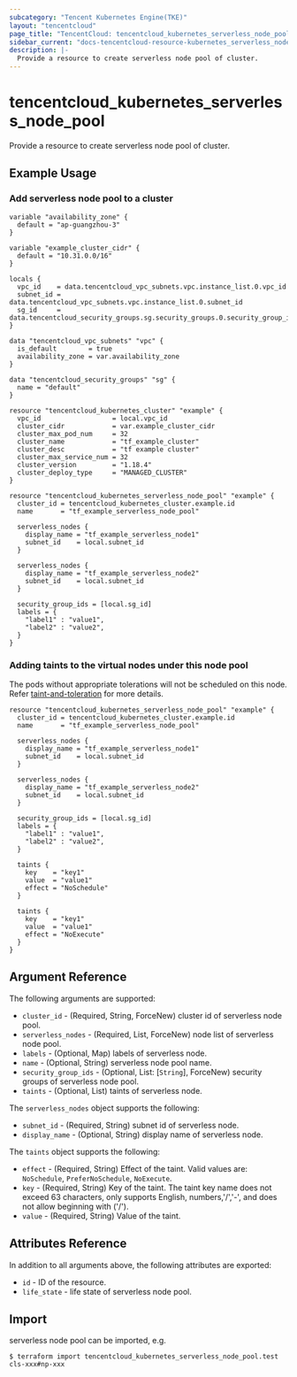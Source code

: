 ```yaml
---
subcategory: "Tencent Kubernetes Engine(TKE)"
layout: "tencentcloud"
page_title: "TencentCloud: tencentcloud_kubernetes_serverless_node_pool"
sidebar_current: "docs-tencentcloud-resource-kubernetes_serverless_node_pool"
description: |-
  Provide a resource to create serverless node pool of cluster.
---
```


# tencentcloud_kubernetes_serverless_node_pool

Provide a resource to create serverless node pool of cluster.

## Example Usage

### Add serverless node pool to a cluster

```hcl
variable "availability_zone" {
  default = "ap-guangzhou-3"
}

variable "example_cluster_cidr" {
  default = "10.31.0.0/16"
}

locals {
  vpc_id    = data.tencentcloud_vpc_subnets.vpc.instance_list.0.vpc_id
  subnet_id = data.tencentcloud_vpc_subnets.vpc.instance_list.0.subnet_id
  sg_id     = data.tencentcloud_security_groups.sg.security_groups.0.security_group_id
}

data "tencentcloud_vpc_subnets" "vpc" {
  is_default        = true
  availability_zone = var.availability_zone
}

data "tencentcloud_security_groups" "sg" {
  name = "default"
}

resource "tencentcloud_kubernetes_cluster" "example" {
  vpc_id                  = local.vpc_id
  cluster_cidr            = var.example_cluster_cidr
  cluster_max_pod_num     = 32
  cluster_name            = "tf_example_cluster"
  cluster_desc            = "tf example cluster"
  cluster_max_service_num = 32
  cluster_version         = "1.18.4"
  cluster_deploy_type     = "MANAGED_CLUSTER"
}

resource "tencentcloud_kubernetes_serverless_node_pool" "example" {
  cluster_id = tencentcloud_kubernetes_cluster.example.id
  name       = "tf_example_serverless_node_pool"

  serverless_nodes {
    display_name = "tf_example_serverless_node1"
    subnet_id    = local.subnet_id
  }

  serverless_nodes {
    display_name = "tf_example_serverless_node2"
    subnet_id    = local.subnet_id
  }

  security_group_ids = [local.sg_id]
  labels = {
    "label1" : "value1",
    "label2" : "value2",
  }
}
```

### Adding taints to the virtual nodes under this node pool

The pods without appropriate tolerations will not be scheduled on this node. Refer [taint-and-toleration](https://kubernetes.io/docs/concepts/scheduling-eviction/taint-and-toleration/) for more details.

```hcl
resource "tencentcloud_kubernetes_serverless_node_pool" "example" {
  cluster_id = tencentcloud_kubernetes_cluster.example.id
  name       = "tf_example_serverless_node_pool"

  serverless_nodes {
    display_name = "tf_example_serverless_node1"
    subnet_id    = local.subnet_id
  }

  serverless_nodes {
    display_name = "tf_example_serverless_node2"
    subnet_id    = local.subnet_id
  }

  security_group_ids = [local.sg_id]
  labels = {
    "label1" : "value1",
    "label2" : "value2",
  }

  taints {
    key    = "key1"
    value  = "value1"
    effect = "NoSchedule"
  }

  taints {
    key    = "key1"
    value  = "value1"
    effect = "NoExecute"
  }
}
```

## Argument Reference

The following arguments are supported:

* `cluster_id` - (Required, String, ForceNew) cluster id of serverless node pool.
* `serverless_nodes` - (Required, List, ForceNew) node list of serverless node pool.
* `labels` - (Optional, Map) labels of serverless node.
* `name` - (Optional, String) serverless node pool name.
* `security_group_ids` - (Optional, List: [`String`], ForceNew) security groups of serverless node pool.
* `taints` - (Optional, List) taints of serverless node.

The `serverless_nodes` object supports the following:

* `subnet_id` - (Required, String) subnet id of serverless node.
* `display_name` - (Optional, String) display name of serverless node.

The `taints` object supports the following:

* `effect` - (Required, String) Effect of the taint. Valid values are: `NoSchedule`, `PreferNoSchedule`, `NoExecute`.
* `key` - (Required, String) Key of the taint. The taint key name does not exceed 63 characters, only supports English, numbers,'/','-', and does not allow beginning with ('/').
* `value` - (Required, String) Value of the taint.

## Attributes Reference

In addition to all arguments above, the following attributes are exported:

* `id` - ID of the resource.
* `life_state` - life state of serverless node pool.



## Import

serverless node pool can be imported, e.g.

```
$ terraform import tencentcloud_kubernetes_serverless_node_pool.test cls-xxx#np-xxx
```

